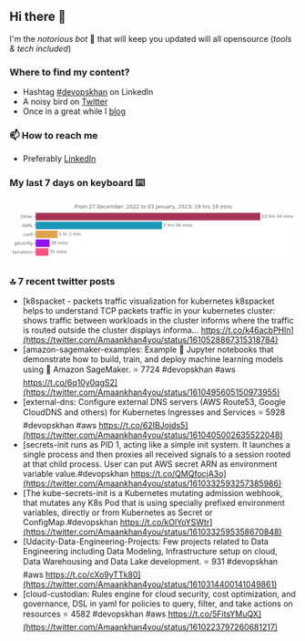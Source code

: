 <!--- [![Hits](https://hits.seeyoufarm.com/api/count/incr/badge.svg?url=https%3A%2F%2Fgithub.com%2Fakhan4u%2Fhit-counter&count_bg=%2379C83D&title_bg=%23555555&icon=&icon_color=%23E7E7E7&title=visits&edge_flat=false)](https://hits.seeyoufarm.com) --->

## Hi there 👋

I'm the _notorious bot_ 🤣 that will keep you updated will all opensource (_tools & tech included_) 

### Where to find my content?

* Hashtag [#devopskhan](https://www.linkedin.com/feed/hashtag/devopskhan) on LinkedIn
* A noisy bird on [Twitter](https://twitter.com/Amaankhan4you)
* Once in a great while I [blog](https://linuxparrot.netlify.app) 


### 📫 **How to reach me**

* Preferably [LinkedIn](https://www.linkedin.com/in/amaan-khan-linux-ninja)

### My last 7 days on keyboard ⌨️

<img src="https://github.com/akhan4u/akhan4u/blob/main/images/stat.svg" alt="Amaan's Wakatime Activity!"/>

### 🔝 7 recent twitter posts
<!-- DEVDOJO:START -->
- [k8spacket - packets traffic visualization for kubernetes k8spacket helps to understand TCP packets traffic in your kubernetes cluster: shows traffic between workloads in the cluster informs where the traffic is routed outside the cluster displays informa… https://t.co/k46acbPHln](https://twitter.com/Amaankhan4you/status/1610528867315318784)
- [amazon-sagemaker-examples: Example 📓 Jupyter notebooks that demonstrate how to build, train, and deploy machine learning models using 🧠 Amazon SageMaker. 
⭐️ 7724
#devopskhan #aws
https://t.co/6q10y0qgS2](https://twitter.com/Amaankhan4you/status/1610495605150973955)
- [external-dns: Configure external DNS servers &lpar;AWS Route53, Google CloudDNS and others&rpar; for Kubernetes Ingresses and Services
⭐️ 5928
#devopskhan #aws
https://t.co/62IBJojds5](https://twitter.com/Amaankhan4you/status/1610405002635522048)
- [secrets-init runs as PID 1, acting like a simple init system. It launches a single process and then proxies all received signals to a session rooted at that child process. User can put AWS secret ARN as environment variable value.#devopskhan https://t.co/QMQfocjA3o](https://twitter.com/Amaankhan4you/status/1610332593257385986)
- [The kube-secrets-init is a Kubernetes mutating admission webhook, that mutates any K8s Pod that is using specially prefixed environment variables, directly or from Kubernetes as Secret or ConfigMap.#devopskhan https://t.co/kOlYoYSWtr](https://twitter.com/Amaankhan4you/status/1610332595358670848)
- [Udacity-Data-Engineering-Projects: Few projects related to Data Engineering including Data Modeling, Infrastructure setup on cloud, Data Warehousing and Data Lake development.
⭐️ 931
#devopskhan #aws
https://t.co/cXo9yTTk80](https://twitter.com/Amaankhan4you/status/1610314400141049861)
- [cloud-custodian: Rules engine for cloud security, cost optimization, and governance, DSL in yaml for policies to query, filter, and take actions on resources
⭐️ 4582
#devopskhan #aws
https://t.co/5FitsYMuQX](https://twitter.com/Amaankhan4you/status/1610223797260681217)
<!-- DEVDOJO:END -->

<!-- ![Amaan's GitHub stats](https://github-readme-stats.vercel.app/api?username=akhan4u&count_private=true&show_icons=true&hide=contribs) -->
